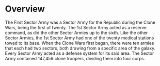 # Overview

The First Sector Army was a Sector Army for the Republic during the Clone Wars, being the first of twenty.
The 1st Sector Army acted as a reserve command, as did the other Sector Armies up to the sixth.
Like the other Sector Armies, the 1st Sector Army had one of the twenty medical stations towed to its base.
When the Clone Wars first began, there were ten armies that each had two sectors, both drawing from a specific area of the galaxy.
Every Sector Army acted as a defense system for its said area.
The Sector Army contained 147,456 clone troopers, dividing them into four corps.
